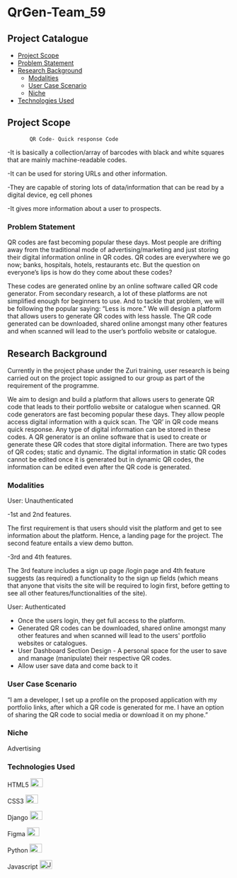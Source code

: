 # QrGen-Team_59


## Project Catalogue

- [Project Scope](#project-scope)
- [Problem Statement](#problem-statement)
- [Research Background](#research-background)
  - [Modalities](#modalities)
  - [User Case Scenario](#user-case-scenario)
  - [Niche](#niche)
- [Technologies Used](#technologies-used)




## Project Scope

           QR Code- Quick response Code
            
-It is basically a collection/array of barcodes with black and white squares that are mainly machine-readable codes.

-It can be used for storing URLs and other information.

-They are capable of storing lots of data/information that can be read by a digital device, eg cell phones

-It gives more information about a user to prospects.


### Problem Statement

QR codes are fast becoming popular these days. Most people are drifting away from the traditional mode of advertising/marketing and just storing their digital information online in QR codes. QR codes are everywhere we go now; banks, hospitals, hotels, restaurants etc. But the question on everyone’s lips is how do they come about these codes?

These codes are generated online by an online software called QR code generator. From secondary research, a lot of these platforms are not simplified enough for beginners to use. And to tackle that problem, we will be following the popular saying: “Less is more.” We will design a platform that allows users to generate QR codes with less hassle. The QR code generated can be downloaded, shared online amongst many other features and when scanned will lead to the user’s portfolio website or catalogue.


## Research Background

Currently in the project phase under the Zuri training, user research is being carried out on the project topic assigned to our group as part of the requirement of the programme.

We aim to design and build a platform that allows users to generate QR code that leads to their portfolio website or catalogue when scanned. 
QR code generators are fast becoming popular these days. They allow people access digital information with a quick scan. The ‘QR’ in QR code means quick response. Any type of digital information can be stored in these codes. A QR generator is an online software that is used to create or generate these QR codes that store digital information. 
There are two types of QR codes; static and dynamic. The digital information in static QR codes cannot be edited once it is generated but in dynamic QR codes, the information can be edited even after the QR code is generated. 

### Modalities

User: Unauthenticated

-1st and 2nd features.

The first requirement is that users should visit the platform and get to see information about the platform. Hence, a landing page for the project. The second feature entails a view demo button.

-3rd and 4th features.

The 3rd feature includes a sign up page /login page and 4th feature suggests (as required) a functionality to the sign up fields (which means that anyone that visits the site will be required to login first, before getting to see all other features/functionalities of the site).


User: Authenticated
- Once the users login, they get full access to the platform.
- Generated QR codes can be downloaded, shared online amongst many other features and when scanned will lead to the users' portfolio websites or catalogues.
- User Dashboard Section Design - A personal space for the user to save and manage (manipulate) their respective QR codes.
- Allow user save data and come back to it

### User Case Scenario

“I am a developer, I set up a profile on the proposed application with my portfolio links, after which a QR code is generated for me. I have an option of sharing the QR code to social media or download it on my phone.”

### Niche

Advertising

### Technologies Used
HTML5 <a href="https://developer.mozilla.org/en-US/docs/Glossary/HTML5" target="_blank" rel="noreferrer"><img src="https://raw.githubusercontent.com/danielcranney/readme-generator/main/public/icons/skills/html5-colored.svg" width="28" height="20" alt="HTML5" /></a>

CSS3  <a href="https://www.w3.org/TR/CSS/#css" target="_blank" rel="noreferrer"><img src="https://raw.githubusercontent.com/danielcranney/readme-generator/main/public/icons/skills/css3-colored.svg" width="28" height="20"  alt="CSS3" /></a>

Django <a href="https://www.djangoproject.com/" target="_blank" rel="noreferrer"><img src="https://raw.githubusercontent.com/danielcranney/readme-generator/main/public/icons/skills/django-colored-dark.svg" width="28" height="20"  alt="Django" /></a>

Figma <a href="https://www.figma.com/" target="_blank" rel="noreferrer"><img src="https://raw.githubusercontent.com/danielcranney/readme-generator/main/public/icons/skills/figma-colored.svg" width="28" height="20"  alt="Python" /></a> 

Python <a href="https://www.python.org/" target="_blank" rel="noreferrer"><img src="https://raw.githubusercontent.com/danielcranney/readme-generator/main/public/icons/skills/python-colored.svg" width="28" height="20" alt="Python" /></a>

Javascript <a href="https://developer.mozilla.org/en-US/docs/Web/JavaScript" target="_blank" rel="noreferrer"><img src="https://raw.githubusercontent.com/danielcranney/readme-generator/main/public/icons/skills/javascript-colored.svg" width="28" height="20" alt="Javascript" /></a>
